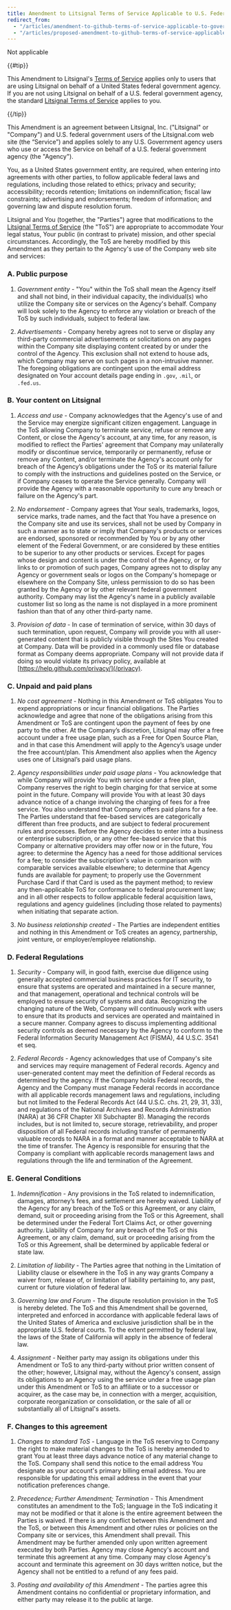 ```yaml
---
title: Amendment to Litsignal Terms of Service Applicable to U.S. Federal Government Users
redirect_from:
  - "/articles/amendment-to-github-terms-of-service-applicable-to-government-users/"
  - "/articles/proposed-amendment-to-github-terms-of-service-applicable-to-u-s-federal-government-users/"
---
```


Not applicable

{{#tip}}

This Amendment to Litsignal's [Terms of Service](/articles/github-terms-of-service) applies only to users that are using Litsignal on behalf of a United States federal government agency. If you are not using Litsignal on behalf of a U.S. federal government agency, the standard [Litsignal Terms of Service](/articles/github-terms-of-service) applies to you.

{{/tip}}

This Amendment is an agreement between Litsignal, Inc. ("Litsignal" or "Company") and U.S. federal government users of the Litsignal.com web site (the “Service”) and applies solely to any U.S. Government agency users who use or access the Service on behalf of a U.S. federal government agency (the "Agency").

You, as a United States government entity, are required, when entering into agreements with other parties, to follow applicable federal laws and regulations, including those related to ethics; privacy and security; accessibility; records retention; limitations on indemnification; fiscal law constraints; advertising and endorsements; freedom of information; and governing law and dispute resolution forum.

Litsignal and You (together, the "Parties") agree that modifications to the [Litsignal Terms of Service](/articles/github-terms-of-service) (the "ToS") are appropriate to accommodate Your legal status, Your public (in contrast to private) mission, and other special circumstances. Accordingly, the ToS are hereby modified by this Amendment as they pertain to the Agency's use of the Company web site and services:

### A. Public purpose

1. *Government entity* - "You" within the ToS shall mean the Agency itself and shall not bind, in their individual capacity, the individual(s) who utilize the Company site or services on the Agency's behalf. Company will look solely to the Agency to enforce any violation or breach of the ToS by such individuals, subject to federal law.

3. *Advertisements* - Company hereby agrees not to serve or display any third-party commercial advertisements or solicitations on any pages within the Company site displaying content created by or under the control of the Agency. This exclusion shall not extend to house ads, which Company may serve on such pages in a non-intrusive manner. The foregoing obligations are contingent upon the email address designated on Your account details page ending in `.gov`, `.mil`, or `.fed.us`.

### B. Your content on Litsignal

1. *Access and use* - Company acknowledges that the Agency's use of and the Service may energize significant citizen engagement. Language in the ToS allowing Company to terminate service, refuse or remove any Content, or close the Agency's account, at any time, for any reason, is modified to reflect the Parties' agreement that Company may unilaterally modify or discontinue service, temporarily or permanently, refuse or remove any Content, and/or terminate the Agency's account only for breach of the Agency’s obligations under the ToS or its material failure to comply with the instructions and guidelines posted on the Service, or if Company ceases to operate the Service generally. Company will provide the Agency with a reasonable opportunity to cure any breach or failure on the Agency's part.

2. *No endorsement* - Company agrees that Your seals, trademarks, logos, service marks, trade names, and the fact that You have a presence on the Company site and use its services, shall not be used by Company in such a manner as to state or imply that Company's products or services are endorsed, sponsored or recommended by You or by any other element of the Federal Government, or are considered by these entities to be superior to any other products or services. Except for pages whose design and content is under the control of the Agency, or for links to or promotion of such pages, Company agrees not to display any Agency or government seals or logos on the Company's homepage or elsewhere on the Company Site, unless permission to do so has been granted by the Agency or by other relevant federal government authority. Company may list the Agency's name in a publicly available customer list so long as the name is not displayed in a more prominent fashion than that of any other third-party name.

3. *Provision of data* - In case of termination of service, within 30 days of such termination, upon request, Company will provide you with all user-generated content that is publicly visible through the Sites You created at Company. Data will be provided in a commonly used file or database format as Company deems appropriate. Company will not provide data if doing so would violate its privacy policy, available at [https://help.github.com/privacy/](/privacy).

### C. Unpaid and paid plans

1. *No cost agreement* - Nothing in this Amendment or ToS obligates You to expend appropriations or incur financial obligations. The Parties acknowledge and agree that none of the obligations arising from this Amendment or ToS are contingent upon the payment of fees by one party to the other. At the Company’s discretion, Litsignal may offer a free account under a free usage plan, such as a Free for Open Source Plan, and in that case this Amendment will apply to the Agency’s usage under the free account/plan. This Amendment also applies when the Agency uses one of Litsignal’s paid usage plans.

2. *Agency responsibilities under paid usage plans* - You acknowledge that while Company will provide You with service under a free plan, Company reserves the right to begin charging for that service at some point in the future. Company will provide You with at least 30 days advance notice of a change involving the charging of fees for a free service. You also understand that Company offers paid plans for a fee. The Parties understand that fee-based services are categorically different than free products, and are subject to federal procurement rules and processes. Before the Agency decides to enter into a business or enterprise subscription, or any other fee-based service that this Company or alternative providers may offer now or in the future, You agree: to determine the Agency has a need for those additional services for a fee; to consider the subscription's value in comparison with comparable services available elsewhere; to determine that Agency funds are available for payment; to properly use the Government Purchase Card if that Card is used as the payment method; to review any then-applicable ToS for conformance to federal procurement law; and in all other respects to follow applicable federal acquisition laws, regulations and agency guidelines (including those related to payments) when initiating that separate action.

3. *No business relationship created* - The Parties are independent entities and nothing in this Amendment or ToS creates an agency, partnership, joint venture, or employer/employee relationship.

### D. Federal Regulations

1. *Security* - Company will, in good faith, exercise due diligence using generally accepted commercial business practices for IT security, to ensure that systems are operated and maintained in a secure manner, and that management, operational and technical controls will be employed to ensure security of systems and data. Recognizing the changing nature of the Web, Company will continuously work with users to ensure that its products and services are operated and maintained in a secure manner. Company agrees to discuss implementing additional security controls as deemed necessary by the Agency to conform to the Federal Information Security Management Act (FISMA), 44 U.S.C. 3541 et seq.

2. *Federal Records* - Agency acknowledges that use of Company's site and services may require management of Federal records. Agency and user-generated content may meet the definition of Federal records as determined by the agency. If the Company holds Federal records, the Agency and the Company must manage Federal records in accordance with all applicable records management laws and regulations, including but not limited to the Federal Records Act (44 U.S.C. chs. 21, 29, 31, 33), and regulations of the National Archives and Records Administration (NARA) at 36 CFR Chapter XII Subchapter B). Managing the records includes, but is not limited to, secure storage, retrievability, and proper disposition of all Federal records including transfer of permanently valuable records to NARA in a format and manner acceptable to NARA at the time of transfer. The Agency is responsible for ensuring that the Company is compliant with applicable records management laws and regulations through the life and termination of the Agreement.

### E. General Conditions

1. *Indemnification* - Any provisions in the ToS related to indemnification, damages, attorney’s fees, and settlement are hereby waived. Liability of the Agency for any breach of the ToS or this Agreement, or any claim, demand, suit or proceeding arising from the ToS or this Agreement, shall be determined under the Federal Tort Claims Act, or other governing authority. Liability of Company for any breach of the ToS or this Agreement, or any claim, demand, suit or proceeding arising from the ToS or this Agreement, shall be determined by applicable federal or state law.

2. *Limitation of liability* - The Parties agree that nothing in the Limitation of Liability clause or elsewhere in the ToS in any way grants Company a waiver from, release of, or limitation of liability pertaining to, any past, current or future violation of federal law.

3. *Governing law and Forum* - The dispute resolution provision in the ToS is hereby deleted. The ToS and this Amendment shall be governed, interpreted and enforced in accordance with applicable federal laws of the United States of America and exclusive jurisdiction shall be in the appropriate U.S. federal courts. To the extent permitted by federal law, the laws of the State of California will apply in the absence of federal law.

4. *Assignment* - Neither party may assign its obligations under this Amendment or ToS to any third-party without prior written consent of the other; however, Litsignal may, without the Agency's consent, assign its obligations to an Agency using the service under a free usage plan under this Amendment or ToS to an affiliate or to a successor or acquirer, as the case may be, in connection with a merger, acquisition, corporate reorganization or consolidation, or the sale of all or substantially all of Litsignal's assets.

### F. Changes to this agreement

1. *Changes to standard ToS* - Language in the ToS reserving to Company the right to make material changes to the ToS is hereby amended to grant You at least three days advance notice of any material change to the ToS. Company shall send this notice to the email address You designate as your account's primary billing email address. You are responsible for updating this email address in the event that your notification preferences change.

2. *Precedence; Further Amendment; Termination* - This Amendment constitutes an amendment to the ToS; language in the ToS indicating it may not be modified or that it alone is the entire agreement between the Parties is waived. If there is any conflict between this Amendment and the ToS, or between this Amendment and other rules or policies on the Company site or services, this Amendment shall prevail. This Amendment may be further amended only upon written agreement executed by both Parties. Agency may close Agency's account and terminate this agreement at any time. Company may close Agency's account and terminate this agreement on 30 days written notice, but the Agency shall not be entitled to a refund of any fees paid.

3. *Posting and availability of this Amendment* - The parties agree this Amendment contains no confidential or proprietary information, and either party may release it to the public at large.
